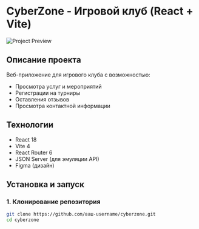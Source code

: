 # CyberZone - Игровой клуб (React + Vite)

![Project Preview](preview.jpg) <!-- Замените на реальный скриншот -->

## Описание проекта
Веб-приложение для игрового клуба с возможностью:
- Просмотра услуг и мероприятий
- Регистрации на турниры
- Оставления отзывов
- Просмотра контактной информации

## Технологии
- React 18
- Vite 4
- React Router 6
- JSON Server (для эмуляции API)
- Figma (дизайн)

## Установка и запуск

### 1. Клонирование репозитория
```bash
git clone https://github.com/ваш-username/cyberzone.git
cd cyberzone